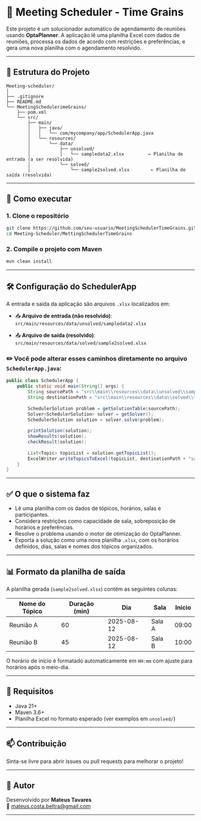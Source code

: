 # 📅 Meeting Scheduler - Time Grains

Este projeto é um solucionador automático de agendamento de reuniões usando **OptaPlanner**. A aplicação lê uma planilha Excel com dados de reuniões, processa os dados de acordo com restrições e preferências, e gera uma nova planilha com o agendamento resolvido.

---

## 📁 Estrutura do Projeto

```
Meeting-scheduler/
│
├── .gitignore
├── README.md
└── MeetingSchedulerimeGrains/
    ├── pom.xml
    └── src/
        ├── main/
        │   ├── java/
        │   │   └── com/mycompany/app/SchedulerApp.java
        │   └── resources/
        │       └── data/
        │           ├── unsolved/
        │           │   └── sampledata2.xlsx         ← Planilha de entrada (a ser resolvida)
        │           └── solved/
        │               └── sample2solved.xlsx        ← Planilha de saída (resolvida)
```

---

## 🚀 Como executar

### 1. Clone o repositório

```bash
git clone https://github.com/seu-usuario/MeetingSchedulerTimeGrains.git
cd Meeting-Scheduler/MettingSchedulerTimeGrains
```

### 2. Compile o projeto com Maven

```bash
mvn clean install
```

---

## 🛠️ Configuração do SchedulerApp

A entrada e saída da aplicação são arquivos `.xlsx` localizados em:

- 📥 **Arquivo de entrada (não resolvido)**:  
  `src/main/resources/data/unsolved/sampledata2.xlsx`

- 📤 **Arquivo de saída (resolvido)**:  
  `src/main/resources/data/solved/sample2solved.xlsx`

### ✏️ Você pode alterar esses caminhos diretamente no arquivo `SchedulerApp.java`:

```java
public class SchedulerApp {
    public static void main(String[] args) {
        String sourcePath = "src\\main\\resources\\data\\unsolved\\sampledata2.xlsx";
        String destinationPath = "src\\main\\resources\\data\\solved\\";
        
        SchedulerSolution problem = getSolutionTable(sourcePath);
        Solver<SchedulerSolution> solver = getSolver();
        SchedulerSolution solution = solver.solve(problem);
        
        printSolution(solution);
        showResults(solution);
        checkResult(solution);
        
        List<Topic> topicList = solution.getTopicList();
        ExcelWriter.writeTopicsToExcel(topicList, destinationPath + "sample2solved.xlsx");
    }
}
```

---

## ✅ O que o sistema faz

- Lê uma planilha com os dados de tópicos, horários, salas e participantes.
- Considera restrições como capacidade de sala, sobreposição de horários e preferências.
- Resolve o problema usando o motor de otimização do OptaPlanner.
- Exporta a solução como uma nova planilha `.xlsx`, com os horários definidos, dias, salas e nomes dos tópicos organizados.

---

## 📊 Formato da planilha de saída

A planilha gerada (`sample2solved.xlsx`) contém as seguintes colunas:

| Nome do Tópico | Duração (min) | Dia         | Sala     | Início  |
|----------------|---------------|-------------|----------|---------|
| Reunião A      | 60            | 2025-08-12  | Sala A   | 09:00   |
| Reunião B      | 45            | 2025-08-12  | Sala B   | 10:00   |

O horário de início é formatado automaticamente em `HH:mm` com ajuste para horários após o meio-dia.

---

## 🤝 Requisitos

- Java 21+
- Maven 3.6+
- Planilha Excel no formato esperado (ver exemplos em `unsolved/`)

---

## 📫 Contribuição

Sinta-se livre para abrir issues ou pull requests para melhorar o projeto!

---

## 🧠 Autor

Desenvolvido por **Mateus Tavares**  
📧 mateus.costa.beltra@gmail.com

---
